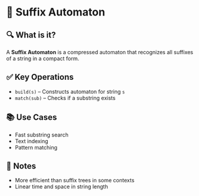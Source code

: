 # 🔄 Suffix Automaton

## 🔍 What is it?
A **Suffix Automaton** is a compressed automaton that recognizes all suffixes of a string in a compact form.

## ✅ Key Operations
- `build(s)` – Constructs automaton for string `s`
- `match(sub)` – Checks if a substring exists

## 📚 Use Cases
- Fast substring search
- Text indexing
- Pattern matching

## 📝 Notes
- More efficient than suffix trees in some contexts
- Linear time and space in string length
